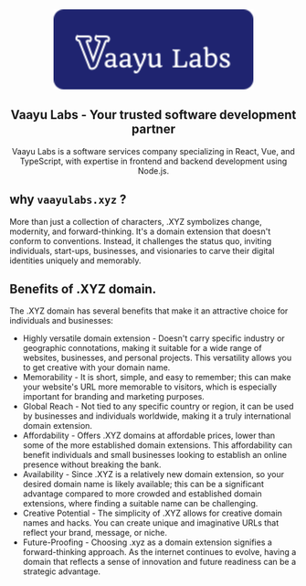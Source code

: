 <div align="center">
  
  <img src="./assets/images/vaayu/logo-dark-full.svg" style="width: 350px"/> 
  
  <h2 align="center">Vaayu Labs - Your trusted software development partner</h2>

  Vaayu Labs is a software services company specializing in React, Vue, and TypeScript, with expertise in frontend and backend development using Node.js.

</div>


## why `vaayulabs.xyz` ?
 More than just a collection of characters, .XYZ symbolizes change, modernity, and forward-thinking. It's a domain extension that doesn't conform to conventions. Instead, it challenges the status quo, inviting individuals, start-ups, businesses, and visionaries to carve their digital identities uniquely and memorably.
 
 
 ## Benefits of .XYZ domain.
 The .XYZ domain has several benefits that make it an attractive choice for individuals and businesses:
- Highly versatile domain extension - Doesn't carry specific industry or geographic connotations, making it suitable for a wide range of websites, businesses, and personal projects. This versatility allows you to get creative with your domain name.
- Memorability - It is short, simple, and easy to remember; this can make your website's URL more memorable to visitors, which is especially important for branding and marketing purposes.
- Global Reach - Not tied to any specific country or region, it can be used by businesses and individuals worldwide, making it a truly international domain extension.
- Affordability - Offers .XYZ domains at affordable prices, lower than some of the more established domain extensions. This affordability can benefit individuals and small businesses looking to establish an online presence without breaking the bank.
- Availability - Since .XYZ is a relatively new domain extension, so your desired domain name is likely available; this can be a significant advantage compared to more crowded and established domain extensions, where finding a suitable name can be challenging.
- Creative Potential - The simplicity of .XYZ allows for creative domain names and hacks. You can create unique and imaginative URLs that reflect your brand, message, or niche.
- Future-Proofing - Choosing .xyz as a domain extension signifies a forward-thinking approach. As the internet continues to evolve, having a domain that reflects a sense of innovation and future readiness can be a strategic advantage.
